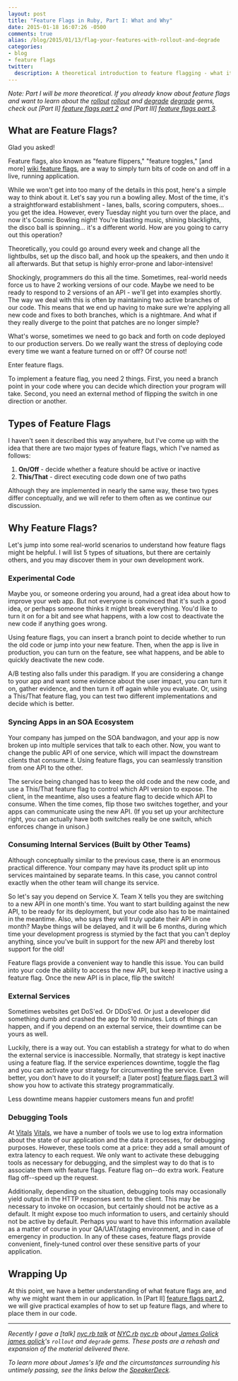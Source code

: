 ```yaml
---
layout: post
title: "Feature Flags in Ruby, Part I: What and Why"
date: 2015-01-18 16:07:26 -0500
comments: true
alias: /blog/2015/01/13/flag-your-features-with-rollout-and-degrade
categories:
- blog
- feature flags
twitter:
  description: A theoretical introduction to feature flagging - what it is, and why it might be useful in your app.
---
```


*Note: Part I will be more theoretical.  If you already know about feature
flags and want to learn about the [rollout] [rollout] and [degrade] [degrade]
gems, check out [Part II] [feature flags part 2] and
[Part III] [feature flags part 3].*

## What are Feature Flags?
Glad you asked!

Feature flags, also known as "feature flippers," "feature toggles,"
[and more] [wiki feature flags], are a way to simply turn bits of code on and
off in a live, running application.

While we won't get into too many of the details in this post, here's a simple
way to think about it.  Let's say you run a bowling alley.  Most of the time,
it's a straightforward establishment - lanes, balls, scoring computers, shoes...
you get the idea.  However, every Tuesday night you turn over the place, and now
it's Cosmic Bowling night!  You're blasting music, shining blacklights, the
disco ball is spinning... it's a different world.  How are you going to carry
out this operation?

<!-- more -->

Theoretically, you could go around every week and change all the lightbulbs, set
up the disco ball, and hook up the speakers, and then undo it all afterwards.
But that setup is highly error-prone and labor-intensive!

Shockingly, programmers do this all the time.  Sometimes, real-world needs force
us to have 2 working versions of our code.  Maybe we need to be ready to respond
to 2 versions of an API - we'll get into examples shortly.  The way we deal with
this is often by maintaining two active branches of our code.  This means that
we end up having to make sure we're applying all new code and fixes to both
branches, which is a nightmare.  And what if they really diverge to the point
that patches are no longer simple?

What's worse, sometimes we need to go back and forth on code deployed to our
production servers.  Do we really want the stress of deploying code every time
we want a feature turned on or off?  Of course not!

Enter feature flags.

To implement a feature flag, you need 2 things.  First, you need a branch point
in your code where you can decide which direction your program will take.
Second, you need an external method of flipping the switch in one direction or
another.

<a name="feature-flag-types"></a>
## Types of Feature Flags
I haven't seen it described this way anywhere, but I've come up with the idea
that there are two major types of feature flags, which I've named as follows:

1. **On/Off** - decide whether a feature should be active or inactive
2. **This/That** - direct executing code down one of two paths

Although they are implemented in nearly the same way, these two types differ
conceptually, and we will refer to them often as we continue our discussion.

## Why Feature Flags?
Let's jump into some real-world scenarios to understand how feature flags might
be helpful.  I will list 5 types of situations, but there are certainly others,
and you may discover them in your own development work.

### Experimental Code
Maybe you, or someone ordering you around, had a great idea about how to improve
your web app.  But not everyone is convinced that it's such a good idea, or
perhaps someone thinks it might break everything.  You'd like to turn it on for
a bit and see what happens, with a low cost to deactivate the new code if
anything goes wrong.

Using feature flags, you can insert a branch point to decide whether to run the
old code or jump into your new feature.  Then, when the app is live in
production, you can turn on the feature, see what happens, and be able to
quickly deactivate the new code.

A/B testing also falls under this paradigm.  If you are considering a change to
your app and want some evidence about the user impact, you can turn it on,
gather evidence, and then turn it off again while you evaluate.  Or, using a
This/That feature flag, you can test two different implementations and decide
which is better.

### Syncing Apps in an SOA Ecosystem
Your company has jumped on the SOA bandwagon, and your app is now broken up into
multiple services that talk to each other.  Now, you want to change the public
API of one service, which will impact the downstream clients that consume it.
Using feature flags, you can seamlessly transition from one API to the other.

The service being changed has to keep the old code and the new code, and use a
This/That feature flag to control which API version to expose.  The client, in
the meantime, also uses a feature flag to decide which API to consume.  When the
time comes, flip those two switches together, and your apps can communicate
using the new API.  (If you set up your architecture right, you can actually
have both switches really be one switch, which enforces change in unison.)

### Consuming Internal Services (Built by Other Teams)
Although conceptually similar to the previous case, there is an enormous
practical difference.  Your company may have its product split up into services
maintained by separate teams.  In this case, you cannot control exactly when the
other team will change its service.

So let's say you depend on Service X.  Team X tells you they are switching to a
new API in one month's time.  You want to start building against the new API,
to be ready for its deployment, but your code also has to be maintained in the
meantime.  Also, who says they will truly update their API in one month?  Maybe
things will be delayed, and it will be 6 months, during which time your
development progress is stymied by the fact that you can't deploy anything,
since you've built in support for the new API and thereby lost support for the
old!

Feature flags provide a convenient way to handle this issue.  You can build into
your code the ability to access the new API, but keep it inactive using a
feature flag.  Once the new API is in place, flip the switch!

### External Services
Sometimes websites get DoS'ed.  Or DDoS'ed.  Or just a developer did something
dumb and crashed the app for 10 minutes.  Lots of things can happen, and if you
depend on an external service, their downtime can be yours as well.

Luckily, there is a way out.  You can establish a strategy for what to do when
the external service is inaccessible.  Normally, that strategy is kept inactive
using a feature flag.  If the service experiences downtime, toggle the flag and
you can activate your strategy for circumventing the service.  Even better, you
don't have to do it yourself; a [later post] [feature flags part 3] will show
you how to activate this strategy programmatically.

Less downtime means happier customers means fun and profit!

### Debugging Tools
At [Vitals] [Vitals], we have a number of tools we use to log extra information
about the state of our application and the data it processes, for debugging
purposes.  However, these tools come at a price: they add a small amount of
extra latency to each request.  We only want to activate these debugging tools
as necessary for debugging, and the simplest way to do that is to associate them
with feature flags.  Feature flag on--do extra work.  Feature flag off--speed
up the request.

Additionally, depending on the situation, debugging tools may occasionally yield
output in the HTTP responses sent to the client.  This may be necessary to
invoke on occasion, but certainly should not be active as a default.  It might
expose too much information to users, and certainly should not be active by
default.  Perhaps you want to have this information available as a matter of
course in your QA/UAT/staging environment, and in case of emergency in
production.  In any of these cases, feature flags provide convenient,
finely-tuned control over these sensitive parts of your application.

## Wrapping Up
At this point, we have a better understanding of what feature flags are, and why
we might want them in our application.  In [Part II] [feature flags part 2], we
will give practical examples of how to set up feature flags, and where to place
them in our code.

***

*Recently I gave a [talk] [nyc.rb talk] at [NYC.rb] [nyc.rb] about
[James Golick] [james golick]'s `rollout` and `degrade` gems.  These posts are a
rehash and expansion of the material delivered there.*

*To learn more about James's life and the circumstances surrounding his untimely
passing, see the links below the [SpeakerDeck][SpeakerDeck].*

[rollout]: https://github.com/FetLife/rollout
[degrade]: https://github.com/jamesgolick/degrade
[wiki feature flags]: http://en.wikipedia.org/wiki/Feature_toggle

[feature flags part 2]: /blog/2015/01/18/feature-flags-in-ruby-part-ii-how-and-where/
[feature flags part 3]: /blog/2015/01/19/feature-flags-in-ruby-part-iii-who-automate-feature-flipping/

[nyc.rb talk]: /talks/2015/01/14/flag-your-features-with-rollout-and-degrade
[nyc.rb]: http://www.meetup.com/NYC-rb/
[james golick]: http://jamesgolick.com
[SpeakerDeck]: https://speakerdeck.com/amcaplan/flag-your-features-with-rollout-and-degrade
[Vitals]: http://vitals.com
